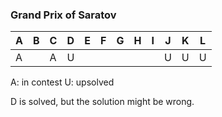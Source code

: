 ### Grand Prix of Saratov

| A | B | C | D | E | F | G | H | I | J | K | L |
|---|---|---|---|---|---|---|---|---|---|---|---|
| A |   | A | U |   |   |   |   |   | U | U | U |

A: in contest
U: upsolved

D is solved, but the solution might be wrong.
